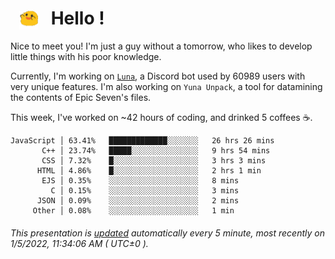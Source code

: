 <h1>   <img src="./spoink.gif" style="vertical-align:middle;" width="30px">   Hello ! </h1>

Nice to meet you! I'm just a guy without a tomorrow, who likes to develop little things with his poor knowledge.

Currently, I'm working on <a href='https://github.com/Asgarrrr/Luna'>`Luna`</a>, a Discord bot used by 60989 users with very unique features. I'm also working on `Yuna Unpack`, a tool for datamining the contents of Epic Seven's files.

This week, I've worked on ~42 hours of coding, and drinked 5 coffees ☕.

```
JavaScript │ 63.41%   █████████████░░░░░░░   26 hrs 26 mins
       C++ │ 23.74%   █████░░░░░░░░░░░░░░░   9 hrs 54 mins
       CSS │ 7.32%    █░░░░░░░░░░░░░░░░░░░   3 hrs 3 mins
      HTML │ 4.86%    █░░░░░░░░░░░░░░░░░░░   2 hrs 1 min
       EJS │ 0.35%    ░░░░░░░░░░░░░░░░░░░░   8 mins
         C │ 0.15%    ░░░░░░░░░░░░░░░░░░░░   3 mins
      JSON │ 0.09%    ░░░░░░░░░░░░░░░░░░░░   2 mins
     Other │ 0.08%    ░░░░░░░░░░░░░░░░░░░░   1 min
```

###### This presentation is [updated](https://github.com/Asgarrrr) automatically every 5 minute, most recently on 1/5/2022, 11:34:06 AM ( UTC±0 ).